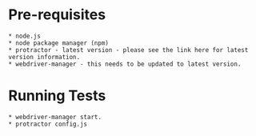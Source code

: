 # Pre-requisites
    * node.js
    * node package manager (npm)
    * protractor - latest version - please see the link here for latest version information.
    * webdriver-manager - this needs to be updated to latest version.

# Running Tests
    * webdriver-manager start.
    * protractor config.js

